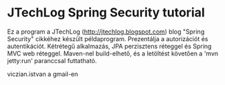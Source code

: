 ﻿JTechLog Spring Security tutorial
=================================

Ez a program a JTechLog (<http://jtechlog.blogspot.com>) blog "Spring Security" cikkéhez készült példaprogram. 
Prezentálja a autorizációt és autentikációt. Kétrétegű alkalmazás, JPA perzisztens réteggel és Spring MVC 
web réteggel. Maven-nel build-elhető, és a letöltést követően a 'mvn jetty:run' paranccsal futtatható. 

viczian.istvan a gmail-en